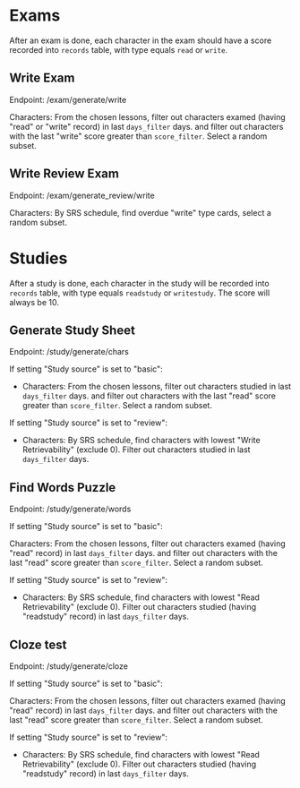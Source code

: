 # Exams

After an exam is done, each character in the exam should have a score recorded into `records` table, with type equals `read` or `write`.

## Write Exam

Endpoint: /exam/generate/write

Characters: From the chosen lessons, filter out characters examed (having "read" or "write" record) in last `days_filter` days. and filter out characters with the last "write" score greater than `score_filter`. Select a random subset.

## Write Review Exam

Endpoint: /exam/generate_review/write

Characters: By SRS schedule, find overdue "write" type cards, select a random subset.

# Studies

After a study is done, each character in the study will be recorded into `records` table, with type equals `readstudy` or `writestudy`. The score will always be 10.

## Generate Study Sheet

Endpoint: /study/generate/chars

If setting "Study source" is set to "basic":

- Characters: From the chosen lessons, filter out characters studied in last `days_filter` days. and filter out characters with the last "read" score greater than `score_filter`. Select a random subset.

If setting "Study source" is set to "review":

- Characters: By SRS schedule, find characters with lowest "Write Retrievability" (exclude 0). Filter out characters studied in last `days_filter` days.

## Find Words Puzzle

Endpoint: /study/generate/words

If setting "Study source" is set to "basic":

Characters: From the chosen lessons, filter out characters examed (having "read" record) in last `days_filter` days. and filter out characters with the last "read" score greater than `score_filter`. Select a random subset.

If setting "Study source" is set to "review":

- Characters: By SRS schedule, find characters with lowest "Read Retrievability" (exclude 0). Filter out characters studied (having "readstudy" record) in last `days_filter` days.

## Cloze test

Endpoint: /study/generate/cloze

If setting "Study source" is set to "basic":

Characters: From the chosen lessons, filter out characters examed (having "read" record) in last `days_filter` days. and filter out characters with the last "read" score greater than `score_filter`. Select a random subset.

If setting "Study source" is set to "review":

- Characters: By SRS schedule, find characters with lowest "Read Retrievability" (exclude 0). Filter out characters studied (having "readstudy" record) in last `days_filter` days.

